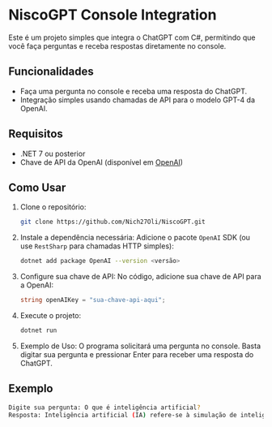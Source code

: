 # NiscoGPT Console Integration

Este é um projeto simples que integra o ChatGPT com C#, permitindo que você faça perguntas e receba respostas diretamente no console.

## Funcionalidades

- Faça uma pergunta no console e receba uma resposta do ChatGPT.
- Integração simples usando chamadas de API para o modelo GPT-4 da OpenAI.

## Requisitos

- .NET 7 ou posterior
- Chave de API da OpenAI (disponível em [OpenAI](https://platform.openai.com/signup))

## Como Usar

1. Clone o repositório:
   ```bash
   git clone https://github.com/Nich27Oli/NiscoGPT.git
   ```

2. Instale a dependência necessária:
   Adicione o pacote `OpenAI` SDK (ou use `RestSharp` para chamadas HTTP simples):
   ```bash
   dotnet add package OpenAI --version <versão>
   ```

3. Configure sua chave de API:
   No código, adicione sua chave de API para a OpenAI:
   ```csharp
   string openAIKey = "sua-chave-api-aqui";
   ```

4. Execute o projeto:
   ```bash
   dotnet run
   ```

5. Exemplo de Uso:
   O programa solicitará uma pergunta no console. Basta digitar sua pergunta e pressionar Enter para receber uma resposta do ChatGPT.

## Exemplo

```bash
Digite sua pergunta: O que é inteligência artificial?
Resposta: Inteligência artificial (IA) refere-se à simulação de inteligência humana em máquinas que são programadas para pensar como humanos e imitar suas ações...
```

